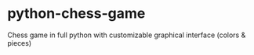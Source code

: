 # python-chess-game
Chess game in full python with customizable graphical interface (colors &amp; pieces)
